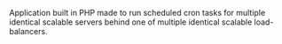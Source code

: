 Application built in PHP made to run scheduled cron tasks for multiple identical scalable servers behind one of multiple identical scalable load-balancers.
